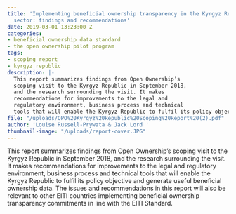 ```yaml
---
title: 'Implementing beneficial ownership transparency in the Kyrgyz Republic extractives
  sector: findings and recommendations'
date: 2019-03-01 13:23:00 Z
categories:
- beneficial ownership data standard
- the open ownership pilot program
tags:
- scoping report
- kyrgyz republic
description: |-
  This report summarizes findings from Open Ownership’s
  scoping visit to the Kyrgyz Republic in September 2018,
  and the research surrounding the visit. It makes
  recommendations for improvements to the legal and
  regulatory environment, business process and technical
  tools that will enable the Kyrgyz Republic to fulfil its policy objective and generate useful beneficial ownership data. The issues and recommendations in this report will also be relevant to other EITI countries implementing beneficial ownership transparency commitments in line with the EITI Standard.
file: "/uploads/OPO%20Kyrgyz%20Republic%20Scoping%20Report%20(2).pdf"
author: 'Louise Russell-Prywata & Jack Lord '
thumbnail-image: "/uploads/report-cover.JPG"
---
```


This report summarizes findings from Open Ownership’s scoping visit to the Kyrgyz Republic in September 2018, and the research surrounding the visit. It makes recommendations for improvements to the legal and regulatory environment, business process and technical tools that will enable the Kyrgyz Republic to fulfil its policy objective and generate useful beneficial ownership data. The issues and recommendations in this report will also be relevant to other EITI countries implementing beneficial ownership transparency commitments in line with the EITI Standard.